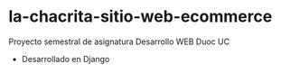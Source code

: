 # la-chacrita-sitio-web-ecommerce
Proyecto semestral de asignatura Desarrollo WEB Duoc UC
- Desarrollado en Django
